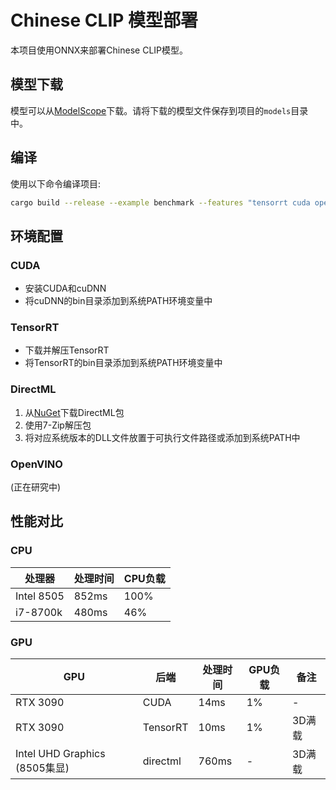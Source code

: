 # Chinese CLIP 模型部署

本项目使用ONNX来部署Chinese CLIP模型。

## 模型下载

模型可以从[ModelScope](https://modelscope.cn/collections/chinese_clip-6381f8ddaaf54c)下载。请将下载的模型文件保存到项目的`models`目录中。

## 编译

使用以下命令编译项目:

```bash
cargo build --release --example benchmark --features "tensorrt cuda openvino directml"
```

## 环境配置

### CUDA

- 安装CUDA和cuDNN
- 将cuDNN的bin目录添加到系统PATH环境变量中

### TensorRT

- 下载并解压TensorRT
- 将TensorRT的bin目录添加到系统PATH环境变量中

### DirectML

1. 从[NuGet](https://www.nuget.org/packages/Microsoft.AI.DirectML)下载DirectML包
2. 使用7-Zip解压包
3. 将对应系统版本的DLL文件放置于可执行文件路径或添加到系统PATH中

### OpenVINO

(正在研究中)

## 性能对比

### CPU

| 处理器 | 处理时间 | CPU负载 |
|--------|----------|---------|
| Intel 8505 | 852ms | 100% |
| i7-8700k | 480ms | 46% |

### GPU

| GPU | 后端 | 处理时间 | GPU负载 | 备注 |
|-----|------|----------|---------|------|
| RTX 3090 | CUDA | 14ms | 1% | - |
| RTX 3090 | TensorRT | 10ms | 1% | 3D满载 |
| Intel UHD Graphics (8505集显) | directml | 760ms | - | 3D满载 |

